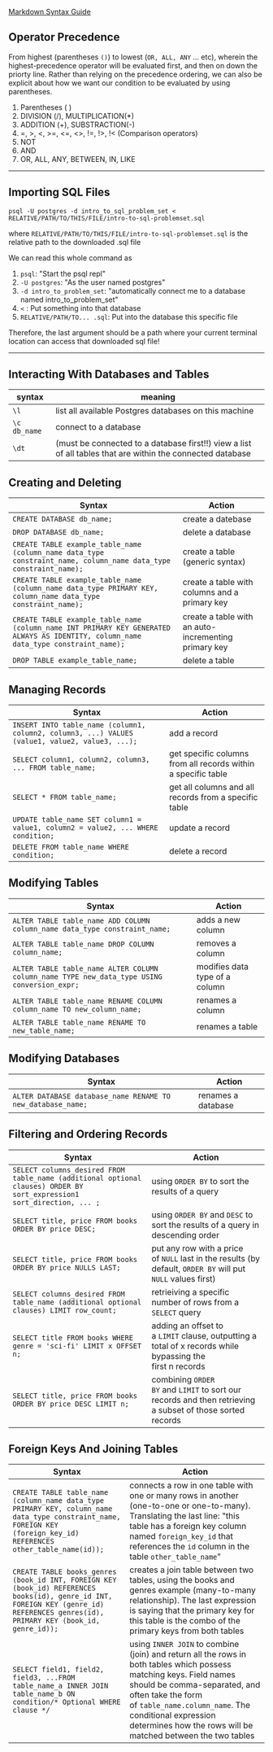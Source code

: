 
[Markdown Syntax Guide](https://www.markdownguide.org/basic-syntax/)



## **Operator Precedence**

From highest (parentheses `()`) to lowest (`OR, ALL, ANY` ... etc), wherein the highest-precedence operator will be evaluated first, and then on down the priorty line. Rather than relying on the precedence ordering, we can also be explicit about how we want our condition to be evaluated by using parentheses.

1. Parentheses ( )
2. DIVISION (/), MULTIPLICATION(*)
3. ADDITION (+), SUBSTRACTION(-)
4. =, >, <, >=, <=, <>, !=, !>, !< (Comparison operators)
5. NOT
6. AND
7. OR, ALL, ANY, BETWEEN, IN, LIKE  

---

## **Importing SQL Files**

    psql -U postgres -d intro_to_sql_problem_set < RELATIVE/PATH/TO/THIS/FILE/intro-to-sql-problemset.sql

where `RELATIVE/PATH/TO/THIS/FILE/intro-to-sql-problemset.sql` is the relative path to the downloaded .sql file  
  

We can read this whole command as
1. `psql`: "Start the psql repl"
2. `-U postgres`: "As the user named postgres"
3. `-d intro_to_problem_set`: "automatically connect me to a database named intro_to_problem_set"
4. `<` : Put something into that database
5. `RELATIVE/PATH/TO... .sql`: Put into the database this specific file

Therefore, the last argument should be a path where your current terminal location can access that downloaded sql file!

---

## **Interacting With Databases and Tables**

syntax | meaning
--- | ---
`\l` | list all available Postgres databases on this machine
`\c db_name` | connect to a database
`\dt` | (must be connected to a database first!!) view a list of all tables that are within the connected database

## **Creating and Deleting**

Syntax | Action
---- | ----
`CREATE DATABASE db_name;` | create a datebase
`DROP DATABASE db_name;` | delete a database 
`CREATE TABLE example_table_name (column_name data_type constraint_name, column_name data_type constraint_name);` | create a table (generic syntax)
`CREATE TABLE example_table_name (column_name data_type PRIMARY KEY, column_name data_type constraint_name);` | create a table with columns and a primary key
`CREATE TABLE example_table_name (column_name INT PRIMARY KEY GENERATED ALWAYS AS IDENTITY, column_name data_type constraint_name);` | create a table with an auto-incrementing primary key   
`DROP TABLE example_table_name;` | delete a table

## **Managing Records**

Syntax | Action
---- | ----
`INSERT INTO table_name (column1, column2, column3, ...) VALUES (value1, value2, value3, ...);` | add a record
`SELECT column1, column2, column3, ... FROM table_name;` | get specific columns from all records within a specific table
`SELECT * FROM table_name;` | get all columns and all records from a specific table
`UPDATE table_name SET column1 = value1, column2 = value2, ... WHERE condition;` | update a record
`DELETE FROM table_name WHERE condition;` | delete a record

## **Modifying Tables**

Syntax | Action
---- | ----
`ALTER TABLE table_name ADD COLUMN column_name data_type constraint_name;` | adds a new column
`ALTER TABLE table_name DROP COLUMN column_name;` | removes a column
`ALTER TABLE table_name ALTER COLUMN column_name TYPE new_data_type USING conversion_expr;` | modifies data type of a column
`ALTER TABLE table_name RENAME COLUMN column_name TO new_column_name;` | renames a column
`ALTER TABLE table_name RENAME TO new_table_name;` | renames a table

## **Modifying Databases**

Syntax | Action
---- | ----
`ALTER DATABASE database_name RENAME TO new_database_name;` | renames a database

## **Filtering and Ordering Records**

Syntax | Action
---- | ----
`SELECT columns_desired FROM table_name (additional optional clauses) ORDER BY sort_expression1 sort_direction, ... ;` | using `ORDER BY` to sort the results of a query
`SELECT title, price FROM books ORDER BY price DESC;` | using `ORDER BY` and `DESC` to sort the results of a query in descending order
`SELECT title, price FROM books ORDER BY price NULLS LAST;` | put any row with a price of `NULL` last in the results (by default, `ORDER BY` will put `NULL` values first)
`SELECT columns_desired FROM table_name (additional optional clauses) LIMIT row_count;` | retrieiving a specific number of rows from a `SELECT` query
`SELECT title FROM books WHERE genre = 'sci-fi' LIMIT x OFFSET n;` | adding an offset to a `LIMIT` clause, outputting a total of x records while bypassing the first n records
`SELECT title, price FROM books ORDER BY price DESC LIMIT n;` | combining `ORDER BY` and `LIMIT` to sort our records and then retrieving a subset of those sorted records

## **Foreign Keys And Joining Tables**

Syntax | Action
---- | ----
`CREATE TABLE table_name (column_name data_type PRIMARY KEY, column_name data_type constraint_name, FOREIGN KEY (foreign_key_id) REFERENCES other_table_name(id));` | connects a row in one table with one or many rows in another (one-to-one or one-to-many). Translating the last line: "this table has a foreign key column named `foreign_key_id` that references the `id` column in the table `other_table_name`"
`CREATE TABLE books_genres (book_id INT, FOREIGN KEY (book_id) REFERENCES books(id), genre_id INT, FOREIGN KEY (genre_id) REFERENCES genres(id), PRIMARY KEY (book_id, genre_id));` | creates a join table between two tables, using the books and genres example (many-to-many relationship). The last expression is saying that the primary key for this table is the combo of the primary keys from both tables
`SELECT field1, field2, field3, ...FROM table_name_a INNER JOIN table_name_b ON condition/* Optional WHERE clause */` |  using `INNER JOIN` to combine (join) and return all the rows in both tables which possess matching keys. Field names should be comma-separated, and often take the form of `table_name.column_name`. The conditional expression determines how the rows will be matched between the two tables